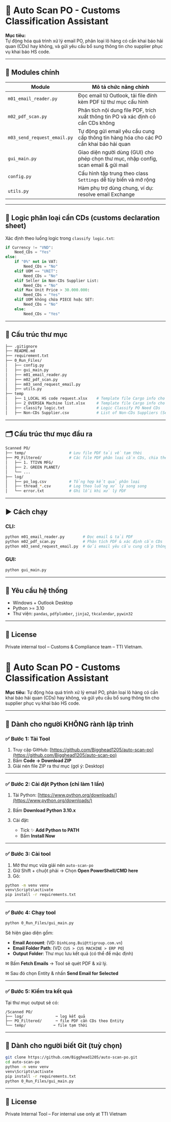 # 🧾 Auto Scan PO - Customs Classification Assistant

**Mục tiêu:**  
Tự động hóa quá trình xử lý email PO, phân loại lô hàng có cần khai báo hải quan (CDs) hay không, và gửi yêu cầu bổ sung thông tin cho supplier phục vụ khai báo HS code.

---

## 📁 Modules chính

| Module                      | Mô tả chức năng chính                                                                 |
|-----------------------------|---------------------------------------------------------------------------------------|
| `m01_email_reader.py`       | Đọc email từ Outlook, tải file đính kèm PDF từ thư mục cấu hình                       |
| `m02_pdf_scan.py`           | Phân tích nội dung file PDF, trích xuất thông tin PO và xác định có cần CDs không     |
| `m03_send_request_email.py` | Tự động gửi email yêu cầu cung cấp thông tin hàng hóa cho các PO cần khai báo hải quan|
| `gui_main.py`               | Giao diện người dùng (GUI) cho phép chọn thư mục, nhập config, scan email & gửi mail  |
| `config.py`                 | Cấu hình tập trung theo class `Settings` dễ tùy biến và mở rộng                       |
| `utils.py`                  | Hàm phụ trợ dùng chung, ví dụ: resolve email Exchange                                 |

---

## 🧠 Logic phân loại cần CDs (customs declaration sheet)

Xác định theo luồng logic trong `classify logic.txt`:

```python
if Currency != "VND":
    Need_CDs = "Yes"
else:
    if "0%" not in VAT:
        Need_CDs = "No"
    elif UOM == "UNIT":
        Need_CDs = "No"
    elif Seller in Non-CDs Supplier List:
        Need_CDs = "No"
    elif Max Unit Price > 30.000.000:
        Need_CDs = "Yes"
    elif UOM không chứa PIECE hoặc SET:
        Need_CDs = "No"
    else:
        Need_CDs = "Yes"
```
---
## 📁 Cấu trúc thư mục
```bash
├── .gitignore
├── README.md
├── requirement.txt
├── 0_Run_Files/
│   ├── config.py
│   ├── gui_main.py
│   ├── m01_email_reader.py
│   ├── m02_pdf_scan.py
│   ├── m03_send_request_email.py
│   ├── utils.py
├── temp
│   ├── 1_LOCAL HS code request.xlsx    # Template file Cargo info cho hàng Local
│   ├── 2_OVERSEA Machine list.xlsx     # Template file Cargo info cho hàng Oversea
│   ├── classify logic.txt              # Logic Classify PO Need CDs
│   ├── Non-CDs Supplier.csv            # List of Non-CDs Suppliers (Service, Office Supply, Safety Workwear,...) 

```
---

## 🗂 Cấu trúc thư mục đầu ra

```bash
Scanned PO/
├── temp/                   # Lưu file PDF tải về tạm thời
├── PO_Filtered/            # Các file PDF phân loại cần CDs, chia theo Buyer
│   ├── 1. TTIVN MFG/
│   ├── 2. GREEN PLANET/
│   └── ...
├── log/
│   ├── po_log.csv          # Tổng hợp kết quả phân loại
│   ├── thread_*.csv        # Log theo luồng xử lý song song
│   └── error.txt           # Ghi lỗi khi xử lý PDF
```

---

## ▶️ Cách chạy

### CLI:
```bash
python m01_email_reader.py        # Đọc email & tải PDF
python m02_pdf_scan.py            # Phân tích PDF & xác định cần CDs
python m03_send_request_email.py  # Gửi email yêu cầu cung cấp thông tin
```

### GUI:
```bash
python gui_main.py
```

---

## 📌 Yêu cầu hệ thống

- Windows + Outlook Desktop
- Python >= 3.10
- Thư viện: `pandas`, `pdfplumber`, `jinja2`, `tkcalendar`, `pywin32`

---

## 📄 License

Private internal tool – Customs & Compliance team – TTI Vietnam.

# 📎 Auto Scan PO - Customs Classification Assistant

**Mục tiêu:**
Tự động hóa quá trình xử lý email PO, phân loại lô hàng có cần khai báo hải quan (CDs) hay không, và gửi yêu cầu bổ sung thông tin cho supplier phục vụ khai báo HS code.

---

## 🔧 Dành cho người KHÔNG rành lập trình

### ✅ Bước 1: Tải Tool

1. Truy cập GitHub: [https://github.com/Bigghead1205/auto-scan-po](https://github.com/Bigghead1205/auto-scan-po)
2. Bấm **Code → Download ZIP**
3. Giải nén file ZIP ra thư mục (gợi ý: Desktop)

---

### ✅ Bước 2: Cài đặt Python (chỉ làm 1 lần)

1. Tải Python: [https://www.python.org/downloads/](https://www.python.org/downloads/)
2. Bấm **Download Python 3.10.x**
3. Cài đặt:

   * Tick ✨ **Add Python to PATH**
   * Bấm **Install Now**

---

### ✅ Bước 3: Cài tool

1. Mở thư mục vừa giải nén `auto-scan-po`
2. Giữ Shift + chuột phải → Chọn **Open PowerShell/CMD here**
3. Gõ:

```bash
python -m venv venv
venv\Scripts\activate
pip install -r requirements.txt
```

---

### ✅ Bước 4: Chạy tool

```bash
python 0_Run_Files/gui_main.py
```

Sẽ hiện giao diện gồm:

* **Email Account**: (VD: `DinhLong.Bui@ttigroup.com.vn`)
* **Email Folder Path**: (VD: `CUS > CUS MACHINE > ERP PO`)
* **Output Folder**: Thư mục lưu kết quả (có thể để mặc định)

✉ Bấm **Fetch Emails** → Tool sẽ quét PDF & xử lý.

✉ Sau đó chọn Entity & nhấn **Send Email for Selected**

---

### ✅ Bước 5: Kiểm tra kết quả

Tại thư mục output sẽ có:

```
/Scanned PO/
├── log/              ➞ log kết quả
├── PO_Filtered/      ➞ file PDF cần CDs theo Entity
└── temp/            ➞ file tạm thời
```

---

## 🔧 Dành cho người biết Git (tuỳ chọn)

```bash
git clone https://github.com/Bigghead1205/auto-scan-po.git
cd auto-scan-po
python -m venv venv
venv\Scripts\activate
pip install -r requirements.txt
python 0_Run_Files/gui_main.py
```

---

## 🌌 License

Private Internal Tool – For internal use only at TTI Vietnam
